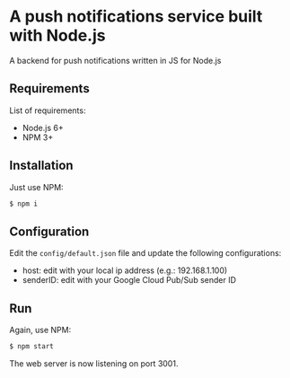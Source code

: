 # A push notifications service built with Node.js
A backend for push notifications written in JS for Node.js

## Requirements
List of requirements:

 * Node.js 6+
 * NPM 3+

## Installation
Just use NPM:

```bash
$ npm i
```

## Configuration
Edit the `config/default.json` file and update the following configurations:

 * host: edit with your local ip address (e.g.: 192.168.1.100)
 * senderID: edit with your Google Cloud Pub/Sub sender ID

## Run
Again, use NPM:

```bash
$ npm start
```

The web server is now listening on port 3001.

